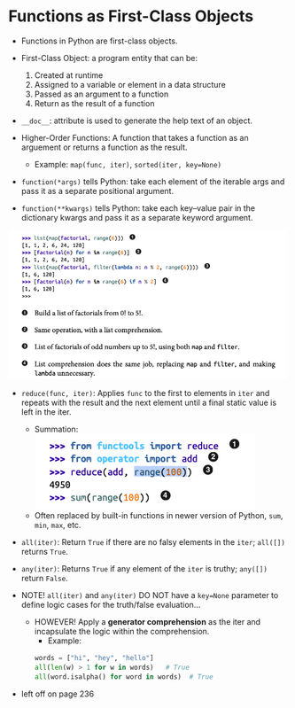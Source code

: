 # Functions as First-Class Objects



- Functions in Python are first-class objects. 

- First-Class Object: a program entity that can be:
    1. Created at runtime
    2. Assigned to a variable or element in a data structure
    3. Passed as an argument to a function
    4. Return as the result of a function


- `__doc__`: attribute is used to generate the help text of an object.

- Higher-Order Functions: A function that takes a function as an arguement or returns a function as the result.
    - Example: `map(func, iter)`, `sorted(iter, key=None)`



- `function(*args)` tells Python: take each element of the iterable args and pass it as a separate positional argument.
- `function(**kwargs)` tells Python: take each key–value pair in the dictionary kwargs and pass it as a separate keyword argument.

![alt text](image.png)

- `reduce(func, iter)`: Applies `func` to the first to elements in `iter` and repeats with the result and the next element until a final static value is left in the iter.
    - Summation: ![alt text](image-1.png)
    - Often replaced by built-in functions in newer version of Python, `sum`, `min`, `max`, etc. 

- `all(iter)`: Return `True` if there are no falsy elements in the `iter`; `all([])` returns `True`.
- `any(iter)`: Returns `True` if any element of the `iter` is truthy; `any([])` return `False`.
- NOTE! `all(iter)` and `any(iter)` DO NOT have a `key=None` parameter to define logic cases for the truth/false evaluation...
    - HOWEVER! Apply a **generator comprehension** as the iter and incapsulate the logic within the comprehension.
        - Example:
        ```python
        words = ["hi", "hey", "hello"]
        all(len(w) > 1 for w in words)   # True
        all(word.isalpha() for word in words)  # True
        ````
- left off on page 236

        
        
